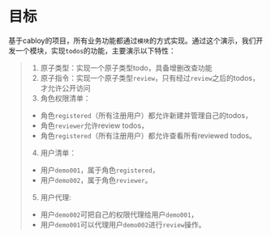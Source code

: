 # 目标

基于cabloy的项目，所有业务功能都通过`模块`的方式实现。通过这个演示，我们开发一个模块，实现`todos`的功能，主要演示以下特性：

> 1. 原子类型：实现一个原子类型todo，具备增删改查功能
> 2. 原子指令：实现一个原子类型`review`，只有经过`review`之后的todos，才允许公开访问
> 3. 角色权限清单：
>   - 角色`registered`（所有注册用户）都允许新建并管理自己的todos，
>   - 角色`reviewer`允许review todos，
>   - 角色`registered`（所有注册用户）都允许查看所有reviewed todos。
> 4. 用户清单：
>   - 用户`demo001`，属于角色`registered`，
>   - 用户`demo002`，属于角色`reviewer`。
> 5. 用户代理:
>   - 用户`demo002`可把自己的权限代理给用户`demo001`，
>   - 用户`demo001`可以代理用户`demo002`进行`review`操作。


